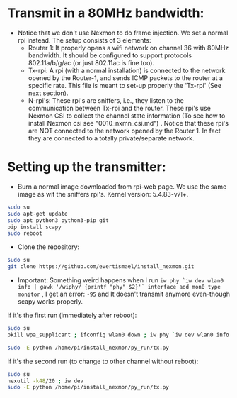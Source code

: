 # Transmit in a 80MHz bandwidth:
* Notice that we don't use Nexmon to do frame injection. We set a normal rpi instead. The setup consists of 3 elements:
	* Router 1: It properly opens a wifi network on channel 36 with 80MHz bandwidth. It should be configured to support protocols 802.11a/b/g/ac (or just 802.11ac is fine too).
	* Tx-rpi: A rpi (with a normal installation) is connected to the network opened by the Router-1, and sends ICMP packets to the router at a specific rate. This file is meant to set-up properly the 'Tx-rpi' (See next section).
	* N-rpi's: These rpi's are sniffers, i.e., they listen to the communication between Tx-rpi and the router. These rpi's use Nexmon CSI to collect the channel state information (To see how to install Nexmon csi see "0010_nxmn_csi.md") . Notice that these rpi's are NOT connected to the network opened by the Router 1. In fact they are connected to a totally private/separate network.

# Setting up the transmitter:

* Burn a normal image downloaded from rpi-web page. We use the same image as wit the sniffers rpi's.  Kernel version: 5.4.83-v7l+.
```sh
sudo su
sudo apt-get update
sudo apt python3 python3-pip git
pip install scapy
sudo reboot
```

* Clone the repository:

```sh
sudo su
git clone https://github.com/evertismael/install_nexmon.git
```
* Important: Something weird happens when I run ```iw phy `iw dev wlan0 info | gawk '/wiphy/ {printf "phy" $2}'` interface add mon0 type monitor``` , I get an error: `-95` and It doesn't transmit anymore even-though scapy works properly.
 
If it's the first run (immediately after reboot): 
```sh
sudo su
pkill wpa_supplicant ; ifconfig wlan0 down ; iw phy `iw dev wlan0 info | gawk '/wiphy/ {printf "phy" $2}'` interface add mon0 type monitor; ifconfig mon0 up ; nexutil -k36/20 ; iw dev

sudo -E python /home/pi/install_nexmon/py_run/tx.py
```

If it's the second run (to change to other channel without reboot): 
```sh
sudo su
nexutil -k48/20 ; iw dev
sudo -E python /home/pi/install_nexmon/py_run/tx.py
```
<!--stackedit_data:
eyJoaXN0b3J5IjpbMjY4OTk0NzcyLDgxNTI5NDU5MCwtMTMzNT
E0NjY5Niw2ODUzODM5MDgsLTE5NDEyOTI1NzUsOTY0OTY0MzI2
LC0xOTgyNTQyODQwLDE2ODc3MzUyMDcsMzMzNjQxNTA4LDEzMj
I5NDkzNjgsLTM2MzE3OTU3OSwxNjU5MDgyNjM4LDE5MDkwNjQx
ODgsLTE4OTk0ODE0OTcsLTEzMjQwNzA0MjksLTE5ODM3Nzk3MT
YsLTY5MDM0Mjg2MSwxMDc0OTAzMzgxLDU4MTUzNzgwMSwxNTM4
NTkzOTE1XX0=
-->